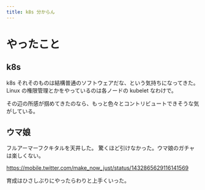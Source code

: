 ```yaml
---
title: k8s 分からん
---
```


# やったこと

## k8s

k8s それそのものは結構普通のソフトウェアだな、という気持ちになってきた。
Linux の権限管理とかをやっているのは各ノードの kubelet なわけで。

その辺の所感が掴めてきたのなら、もっと色々とコントリビュートできそうな気がしている。

## ウマ娘

フルアーマーフクキタルを天井した。
驚くほど引けなかった。ウマ娘のガチャは楽しくない。

<https://mobile.twitter.com/make_now_just/status/1432865629116141569>

育成はひさしぶりにやったらわりと上手くいった。
